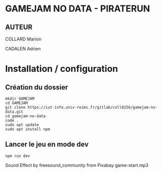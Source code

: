 # GAMEJAM NO DATA - PIRATERUN

## AUTEUR

COLLARD Marion

CADALEN Adrien

# Installation / configuration

## Création du dossier

```
mkdir GAMEJAM
cd GAMEJAM
git clone https://iut-info.univ-reims.fr/gitlab/coll0256/gamejam-no-data.git
cd gamejam-no-data
code .
sudo apt update
sudo apt install npm
```

## Lancer le jeu en mode dev 
```
npm run dev
```


Sound Effect by freesound_community from Pixabay
game-start.mp3